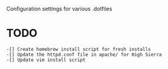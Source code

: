 Configuration settings for various .dotfiles

# TODO

    -[] Create homebrew install script for fresh installs
    -[] Update the httpd.conf file in apache/ for High Sierra
    -[] Update vim install script

